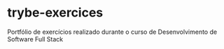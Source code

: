# trybe-exercices
Portfólio de exercícios realizado durante o curso de Desenvolvimento de Software Full Stack
